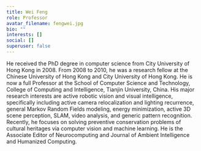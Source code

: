 ```yaml
---
title: Wei Feng
role: Professor
avatar_filename: fengwei.jpg
bio: ""
interests: []
social: []
superuser: false
---
```

He received the PhD degree in computer science from City University of Hong Kong in 2008. From 2008 to 2010, he was a research fellow at the Chinese University of Hong Kong and City University of Hong Kong. He is now a full Professor at the School of Computer Science and Technology, College of Computing and Intelligence, Tianjin University, China. His major research interests are active robotic vision and visual intelligence, specifically including active camera relocalization and lighting recurrence, general Markov Random Fields modeling, energy minimization, active 3D scene perception, SLAM, video analysis, and generic pattern recognition. Recently, he focuses on solving preventive conservation problems of cultural heritages via computer vision and machine learning. He is the Associate Editor of Neurocomputing and Journal of Ambient Intelligence and Humanized Computing.